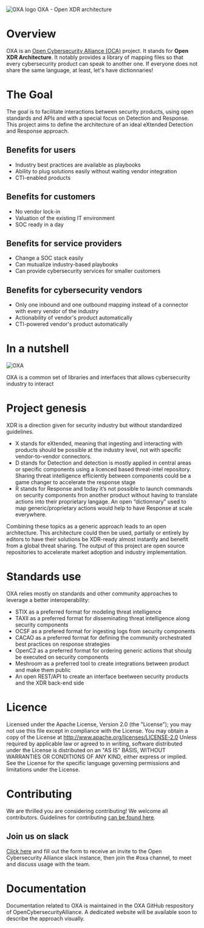 
![OXA logo](https://github.com/opencybersecurityalliance/oxa/resources/OXA%20logo3.jpg)
OXA - Open XDR architecture



# Overview

OXA is an [Open Cybersecurity Alliance (OCA)](https://opencybersecurityalliance.org) project. 
It stands for **Open XDR Architecture**.
It notably provides a library of mapping files so that every cybersecurity product can speak to another one. If everyone does not share the same language, at least, let's have dictionnaries!

# The Goal
The goal is to facilitate interactions between security products, using open standards and APIs and with a special focus on Detection and Response.
This project aims to define the architecture of an ideal eXtended Detection and Response approach.

## Benefits for users
- Industry best practices are available as playbooks
- Ability to plug solutions easily without waiting vendor integration
- CTI-enabled products

## Benefits for customers
- No vendor lock-in 
- Valuation of the existing IT environment
- SOC ready in a day

## Benefits for service providers
- Change a SOC stack easily
- Can mutualize industry-based playbooks
- Can provide cybersecurity services for smaller customers 

## Benefits for cybersecurity vendors
- Only one inbound and one outbound mapping instead of a connector with every vendor of the industry
- Actionability of vendor's product automatically
- CTI-powered vendor's product automatically

# In a nutshell
![OXA](https://github.com/opencybersecurityalliance/oxa/assets/145455635/0a193f6b-532e-4086-9b71-067a8cad441b)

OXA is a common set of libraries and interfaces that allows cybersecurity industry to interact


# Project genesis

XDR is a direction given for security industry but without standardized guidelines.
- X stands for eXtended, meaning that ingesting and interacting with products should be possible at the industry level, not with specific vendor-to-vendor connectors.
- D stands for Detection and detection is mostly applied in central areas or specific components using a licenced based threat-intel repository. Sharing threat intelligence efficiently between components could be a game changer to accelerate the response stage
- R stands for Response and today it’s not possible to launch commands on security components fron another product without having to translate actions into their proprietary langage. An open “dictionnary” used to map generic/proprietary actions would help to have Response at scale everywhere.

Combining these topics as a generic approach leads to an open architecture. This architecture could then be used, partially or entirely by editors to have their solutions be XDR-ready almost instantly and benefit from a global threat sharing.
The output of this project are open source repositories to accelerate market adoption and industry implementation.

# Standards use

OXA relies mostly on standards and other community approaches to leverage a better interoperability:
* STIX as a preferred format for modeling threat intelligence
* TAXII as a preferred format for disseminating threat intelligence along security components
* OCSF as a prefered format for ingesting logs from security components
* CACAO as a preferred format for defining the community orchestrated best practices on response strategies
* OpenC2 as a preferred format for ordering generic actions that shoulg be executed on security components
* Meshroom as a preferred tool to create integrations between product and make them public
* An open REST/API to create an interface beetween security products and the XDR back-end side
 
# Licence

Licensed under the Apache License, Version 2.0 (the "License"); you may not use this file except in compliance with the License. You may obtain a copy of the License at
http://www.apache.org/licenses/LICENSE-2.0
Unless required by applicable law or agreed to in writing, software distributed under the License is distributed on an "AS IS" BASIS, WITHOUT WARRANTIES OR CONDITIONS OF ANY KIND, either express or implied. See the License for the specific language governing permissions and limitations under the License.


# Contributing
We are thrilled you are considering contributing! We welcome all contributors. Guidelines for contributing [can be found here](./CONTRIBUTING.md).

## Join us on slack

[Click here](https://join.slack.com/t/open-cybersecurity/shared_invite/zt-1jsgt1053-oYsfBPXXChhbRO4JO5Xo1A) and fill out the form to receive an invite to the Open Cybersecurity Alliance slack instance, then join the #oxa channel, to meet and discuss usage with the team.

# Documentation
Documentation related to OXA is maintained in the OXA GitHub respository of OpenCybersecurityAlliance. A dedicated website will be available soon to describe the approach visually.

